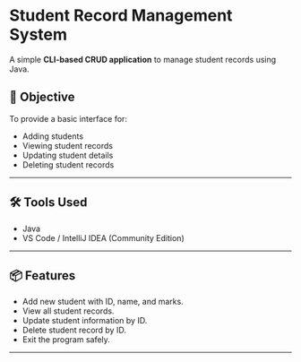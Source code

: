 # Student Record Management System

A simple **CLI-based CRUD application** to manage student records using Java.

## 🎯 Objective
To provide a basic interface for:
- Adding students
- Viewing student records
- Updating student details
- Deleting student records

---

## 🛠️ Tools Used
- Java
- VS Code / IntelliJ IDEA (Community Edition)

---

## 📦 Features
- Add new student with ID, name, and marks.
- View all student records.
- Update student information by ID.
- Delete student record by ID.
- Exit the program safely.

---


